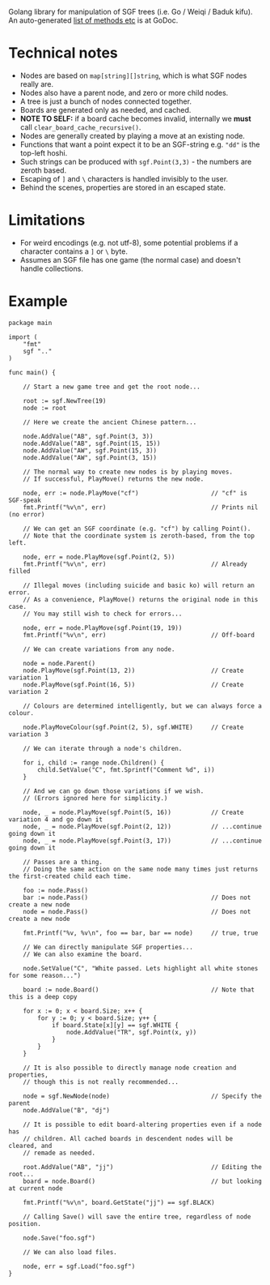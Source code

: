 Golang library for manipulation of SGF trees (i.e. Go / Weiqi / Baduk kifu). An auto-generated [list of methods etc](https://godoc.org/github.com/fohristiwhirl/sgf) is at GoDoc.

# Technical notes

* Nodes are based on `map[string][]string`, which is what SGF nodes really are.
* Nodes also have a parent node, and zero or more child nodes.
* A tree is just a bunch of nodes connected together.
* Boards are generated only as needed, and cached.
* **NOTE TO SELF:** if a board cache becomes invalid, internally we **must** call `clear_board_cache_recursive()`.
* Nodes are generally created by playing a move at an existing node.
* Functions that want a point expect it to be an SGF-string e.g. `"dd"` is the top-left hoshi.
* Such strings can be produced with `sgf.Point(3,3)` - the numbers are zeroth based.
* Escaping of `]` and `\` characters is handled invisibly to the user.
* Behind the scenes, properties are stored in an escaped state.

# Limitations

* For weird encodings (e.g. not utf-8), some potential problems if a character contains a `]` or `\` byte.
* Assumes an SGF file has one game (the normal case) and doesn't handle collections.

# Example

```golang
package main

import (
	"fmt"
	sgf ".."
)

func main() {

	// Start a new game tree and get the root node...

	root := sgf.NewTree(19)
	node := root

	// Here we create the ancient Chinese pattern...

	node.AddValue("AB", sgf.Point(3, 3))
	node.AddValue("AB", sgf.Point(15, 15))
	node.AddValue("AW", sgf.Point(15, 3))
	node.AddValue("AW", sgf.Point(3, 15))

	// The normal way to create new nodes is by playing moves.
	// If successful, PlayMove() returns the new node.

	node, err := node.PlayMove("cf")					// "cf" is SGF-speak
	fmt.Printf("%v\n", err)								// Prints nil (no error)

	// We can get an SGF coordinate (e.g. "cf") by calling Point().
	// Note that the coordinate system is zeroth-based, from the top left.

	node, err = node.PlayMove(sgf.Point(2, 5))
	fmt.Printf("%v\n", err)								// Already filled

	// Illegal moves (including suicide and basic ko) will return an error.
	// As a convenience, PlayMove() returns the original node in this case.
	// You may still wish to check for errors...

	node, err = node.PlayMove(sgf.Point(19, 19))
	fmt.Printf("%v\n", err)								// Off-board

	// We can create variations from any node.

	node = node.Parent()
	node.PlayMove(sgf.Point(13, 2))						// Create variation 1
	node.PlayMove(sgf.Point(16, 5))						// Create variation 2

	// Colours are determined intelligently, but we can always force a colour.

	node.PlayMoveColour(sgf.Point(2, 5), sgf.WHITE)		// Create variation 3

	// We can iterate through a node's children.

	for i, child := range node.Children() {
		child.SetValue("C", fmt.Sprintf("Comment %d", i))
	}

	// And we can go down those variations if we wish.
	// (Errors ignored here for simplicity.)

	node, _ = node.PlayMove(sgf.Point(5, 16))			// Create variation 4 and go down it
	node, _ = node.PlayMove(sgf.Point(2, 12))			// ...continue going down it
	node, _ = node.PlayMove(sgf.Point(3, 17))			// ...continue going down it

	// Passes are a thing.
	// Doing the same action on the same node many times just returns the first-created child each time.

	foo := node.Pass()
	bar := node.Pass()									// Does not create a new node
	node = node.Pass()									// Does not create a new node

	fmt.Printf("%v, %v\n", foo == bar, bar == node)		// true, true

	// We can directly manipulate SGF properties...
	// We can also examine the board.

	node.SetValue("C", "White passed. Lets highlight all white stones for some reason...")

	board := node.Board()								// Note that this is a deep copy

	for x := 0; x < board.Size; x++ {
		for y := 0; y < board.Size; y++ {
			if board.State[x][y] == sgf.WHITE {
				node.AddValue("TR", sgf.Point(x, y))
			}
		}
	}

	// It is also possible to directly manage node creation and properties,
	// though this is not really recommended...

	node = sgf.NewNode(node)							// Specify the parent
	node.AddValue("B", "dj")

	// It is possible to edit board-altering properties even if a node has
	// children. All cached boards in descendent nodes will be cleared, and
	// remade as needed.

	root.AddValue("AB", "jj")							// Editing the root...
	board = node.Board()								// but looking at current node

	fmt.Printf("%v\n", board.GetState("jj") == sgf.BLACK)

	// Calling Save() will save the entire tree, regardless of node position.

	node.Save("foo.sgf")

	// We can also load files.

	node, err = sgf.Load("foo.sgf")
}
```
